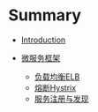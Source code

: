 # Summary

* [Introduction](README.md)

* [微服务框架]()
  * [负载均衡ELB](all/负载均衡ELB.md)
  * [熔断Hystrix](all/熔断Hystrix.md)
  * [服务注册与发现](all/服务注册与发现.md)

